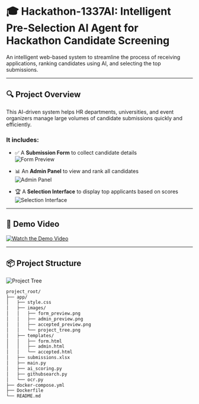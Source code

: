 # 🎓 Hackathon-1337AI: Intelligent Pre-Selection AI Agent for Hackathon Candidate Screening

An intelligent web-based system to streamline the process of receiving applications, ranking candidates using AI, and selecting the top submissions.

---

## 🔍 Project Overview

This AI-driven system helps HR departments, universities, and event organizers manage large volumes of candidate submissions quickly and efficiently.

### It includes:
- ✅ A **Submission Form** to collect candidate details  
  ![Form Preview](app/images/form_preview.png)

- 📊 An **Admin Panel** to view and rank all candidates  
  ![Admin Panel](app/images/admin_preview.png)

- 🏆 A **Selection Interface** to display top applicants based on scores  
  ![Selection Interface](app/images/accepted_preview.png)

---

## 🎥 Demo Video

[![Watch the Demo Video](https://img.youtube.com/vi/your_video_id_here/0.jpg)](https://www.youtube.com/watch?v=your_video_id_here)

---

## 📦 Project Structure

![Project Tree](app/images/project_tree.png)

```bash
project_root/
├── app/
│   ├── style.css
│   ├── images/
│   │   ├── form_preview.png
│   │   ├── admin_preview.png
│   │   ├── accepted_preview.png
│   │   └── project_tree.png
│   ├── templates/
│   │   ├── form.html
│   │   ├── admin.html
│   │   └── accepted.html
│   ├── submissions.xlsx
│   ├── main.py
│   ├── ai_scoring.py
│   ├── githubsearch.py
│   └── ocr.py
├── docker-compose.yml
├── Dockerfile
└── README.md
